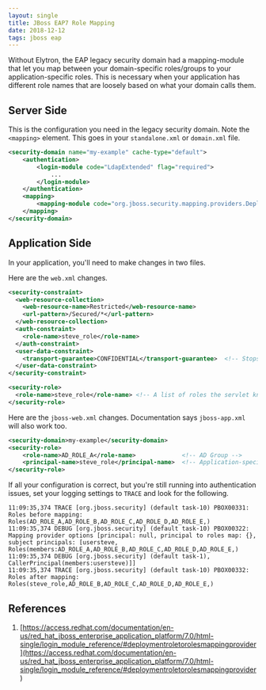 ```yaml
---
layout: single
title: JBoss EAP7 Role Mapping
date: 2018-12-12
tags: jboss eap
---
```


Without Elytron, the EAP legacy security domain had a mapping-module that let you map between your domain-specific roles/groups to your application-specific roles.  This is necessary when your application has different role names that are loosely based on what your domain calls them.


## Server Side
This is the configuration you need in the legacy security domain.  Note the `<mapping>` element.  This goes in your `standalone.xml` or `domain.xml` file.

```xml
<security-domain name="my-example" cache-type="default">
    <authentication>
        <login-module code="LdapExtended" flag="required">
            ...
        </login-module>
    </authentication>
    <mapping>
        <mapping-module code="org.jboss.security.mapping.providers.DeploymentRoleToRolesMappingProvider" type="role"/>
    </mapping>
</security-domain>
```


## Application Side

In your application, you'll need to make changes in two files.

Here are the `web.xml` changes.
```xml
<security-constraint>
  <web-resource-collection>
    <web-resource-name>Restricted</web-resource-name>
    <url-pattern>/Secured/*</url-pattern>
  </web-resource-collection>
  <auth-constraint>
    <role-name>steve_role</role-name>
  </auth-constraint>
  <user-data-constraint>
    <transport-guarantee>CONFIDENTIAL</transport-guarantee>  <!-- Stops clear-text credentials on the wire.  Requires SSL to be configured.  Set to BASIC if you don't care -->
  </user-data-constraint>
</security-constraint>

<security-role>
  <role-name>steve_role</role-name> <!-- A list of roles the servlet knows about - this looks optional, but put it in here for good measure -->
</security-role>
```

Here are the `jboss-web.xml` changes.  Documentation says `jboss-app.xml` will also work too.
```xml
<security-domain>my-example</security-domain>
<security-role>
    <role-name>AD_ROLE_A</role-name>             <!-- AD Group -->
    <principal-name>steve_role</principal-name>  <!-- Application-specific role -->
</security-role>
```

If all your configuration is correct, but you're still running into authentication issues, set your logging settings to `TRACE` and look for the following.

```
11:09:35,374 TRACE [org.jboss.security] (default task-10) PBOX00331: Roles before mapping: Roles(AD_ROLE_A,AD_ROLE_B,AD_ROLE_C,AD_ROLE_D,AD_ROLE_E,)
11:09:35,374 DEBUG [org.jboss.security] (default task-10) PBOX00322: Mapping provider options [principal: null, principal to roles map: {}, subject principals: [usersteve, Roles(members:AD_ROLE_A,AD_ROLE_B,AD_ROLE_C,AD_ROLE_D,AD_ROLE_E,)
11:09:35,374 DEBUG [org.jboss.security] (default task-1), CallerPrincipal(members:usersteve)]]
11:09:35,374 TRACE [org.jboss.security] (default task-10) PBOX00332: Roles after mapping: Roles(steve_role,AD_ROLE_B,AD_ROLE_C,AD_ROLE_D,AD_ROLE_E,)
```


## References
1. [https://access.redhat.com/documentation/en-us/red_hat_jboss_enterprise_application_platform/7.0/html-single/login_module_reference/#deploymentroletorolesmappingprovider](https://access.redhat.com/documentation/en-us/red_hat_jboss_enterprise_application_platform/7.0/html-single/login_module_reference/#deploymentroletorolesmappingprovider
)